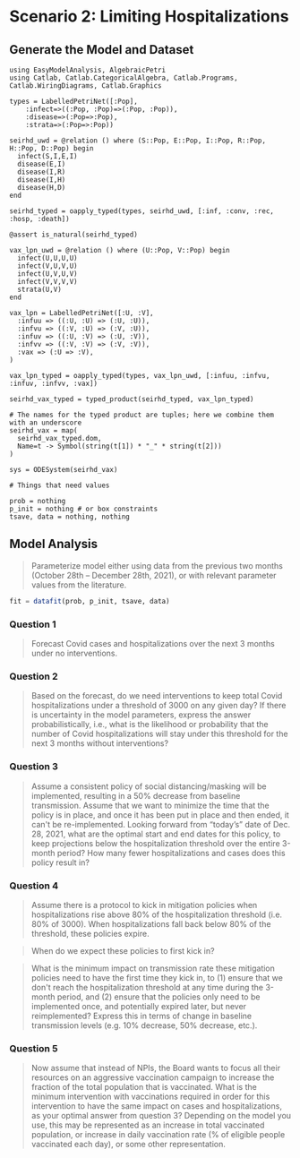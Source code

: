 # Scenario 2: Limiting Hospitalizations

## Generate the Model and Dataset

```@example scenario2
using EasyModelAnalysis, AlgebraicPetri
using Catlab, Catlab.CategoricalAlgebra, Catlab.Programs, Catlab.WiringDiagrams, Catlab.Graphics

types = LabelledPetriNet([:Pop],
    :infect=>((:Pop, :Pop)=>(:Pop, :Pop)),
    :disease=>(:Pop=>:Pop),
    :strata=>(:Pop=>:Pop))

seirhd_uwd = @relation () where (S::Pop, E::Pop, I::Pop, R::Pop, H::Pop, D::Pop) begin
  infect(S,I,E,I)
  disease(E,I)
  disease(I,R)
  disease(I,H)
  disease(H,D)
end

seirhd_typed = oapply_typed(types, seirhd_uwd, [:inf, :conv, :rec, :hosp, :death])

@assert is_natural(seirhd_typed)

vax_lpn_uwd = @relation () where (U::Pop, V::Pop) begin
  infect(U,U,U,U)
  infect(V,U,V,U)
  infect(U,V,U,V)
  infect(V,V,V,V)
  strata(U,V)
end

vax_lpn = LabelledPetriNet([:U, :V],
  :infuu => ((:U, :U) => (:U, :U)),
  :infvu => ((:V, :U) => (:V, :U)),
  :infuv => ((:U, :V) => (:U, :V)),
  :infvv => ((:V, :V) => (:V, :V)),
  :vax => (:U => :V),
)

vax_lpn_typed = oapply_typed(types, vax_lpn_uwd, [:infuu, :infvu, :infuv, :infvv, :vax])

seirhd_vax_typed = typed_product(seirhd_typed, vax_lpn_typed)

# The names for the typed product are tuples; here we combine them with an underscore
seirhd_vax = map(
  seirhd_vax_typed.dom,
  Name=t -> Symbol(string(t[1]) * "_" * string(t[2]))
)

sys = ODESystem(seirhd_vax)

# Things that need values

prob = nothing
p_init = nothing # or box constraints
tsave, data = nothing, nothing
```

## Model Analysis

> Parameterize model either using data from the previous two months (October 28th – December 28th, 2021), or with relevant parameter values from the literature.

```julia
fit = datafit(prob, p_init, tsave, data)
```

### Question 1

> Forecast Covid cases and hospitalizations over the next 3 months under no interventions.

### Question 2

> Based on the forecast, do we need interventions to keep total Covid hospitalizations under a threshold of 3000 on any given day? If there is uncertainty in the model parameters, express the answer probabilistically, i.e., what is the likelihood or probability that the number of Covid hospitalizations will stay under this threshold for the next 3 months without interventions?

### Question 3

> Assume a consistent policy of social distancing/masking will be implemented, resulting in a 50% decrease from baseline transmission. Assume that we want to minimize the time that the policy is in place, and once it has been put in place and then ended, it can't be re-implemented. Looking forward from “today’s” date of Dec. 28, 2021, what are the optimal start and end dates for this policy, to keep projections below the hospitalization threshold over the entire 3-month period? How many fewer hospitalizations and cases does this policy result in?

### Question 4

> Assume there is a protocol to kick in mitigation policies when hospitalizations rise above 80% of the hospitalization threshold (i.e. 80% of 3000). When hospitalizations fall back below 80% of the threshold, these policies expire.

> When do we expect these policies to first kick in?

> What is the minimum impact on transmission rate these mitigation policies need to have the first time they kick in, to (1) ensure that we don't reach the hospitalization threshold at any time during the 3-month period, and (2) ensure that the policies only need to be implemented once, and potentially expired later, but never reimplemented? Express this in terms of change in baseline transmission levels (e.g. 10% decrease, 50% decrease, etc.).

### Question 5

> Now assume that instead of NPIs, the Board wants to focus all their resources on an aggressive vaccination campaign to increase the fraction of the total population that is vaccinated. What is the minimum intervention with vaccinations required in order for this intervention to have the same impact on cases and hospitalizations, as your optimal answer from question 3? Depending on the model you use, this may be represented as an increase in total vaccinated population, or increase in daily vaccination rate (% of eligible people vaccinated each day), or some other representation.
